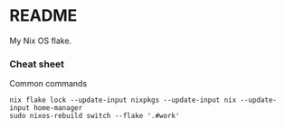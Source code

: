 # README

My Nix OS flake.

### Cheat sheet

Common commands

```
nix flake lock --update-input nixpkgs --update-input nix --update-input home-manager
sudo nixos-rebuild switch --flake '.#work'
```
